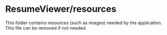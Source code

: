 # ResumeViewer/resources

This folder contains resources (such as images) needed by the application. This file can
be removed if not needed.
